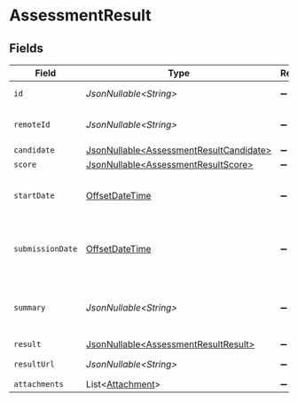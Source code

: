 # AssessmentResult


## Fields

| Field                                                                                            | Type                                                                                             | Required                                                                                         | Description                                                                                      | Example                                                                                          |
| ------------------------------------------------------------------------------------------------ | ------------------------------------------------------------------------------------------------ | ------------------------------------------------------------------------------------------------ | ------------------------------------------------------------------------------------------------ | ------------------------------------------------------------------------------------------------ |
| `id`                                                                                             | *JsonNullable\<String>*                                                                          | :heavy_minus_sign:                                                                               | Unique identifier                                                                                | 8187e5da-dc77-475e-9949-af0f1fa4e4e3                                                             |
| `remoteId`                                                                                       | *JsonNullable\<String>*                                                                          | :heavy_minus_sign:                                                                               | Provider's unique identifier                                                                     | 8187e5da-dc77-475e-9949-af0f1fa4e4e3                                                             |
| `candidate`                                                                                      | [JsonNullable\<AssessmentResultCandidate>](../../models/components/AssessmentResultCandidate.md) | :heavy_minus_sign:                                                                               | N/A                                                                                              |                                                                                                  |
| `score`                                                                                          | [JsonNullable\<AssessmentResultScore>](../../models/components/AssessmentResultScore.md)         | :heavy_minus_sign:                                                                               | N/A                                                                                              |                                                                                                  |
| `startDate`                                                                                      | [OffsetDateTime](https://docs.oracle.com/javase/8/docs/api/java/time/OffsetDateTime.html)        | :heavy_minus_sign:                                                                               | The start date of the candidate test                                                             | 2021-01-01T01:01:01.000Z                                                                         |
| `submissionDate`                                                                                 | [OffsetDateTime](https://docs.oracle.com/javase/8/docs/api/java/time/OffsetDateTime.html)        | :heavy_minus_sign:                                                                               | The submission date of the candidate test                                                        | 2021-01-01T01:01:01.000Z                                                                         |
| `summary`                                                                                        | *JsonNullable\<String>*                                                                          | :heavy_minus_sign:                                                                               | The summary about the result of the test                                                         | Test is passed                                                                                   |
| `result`                                                                                         | [JsonNullable\<AssessmentResultResult>](../../models/components/AssessmentResultResult.md)       | :heavy_minus_sign:                                                                               | N/A                                                                                              |                                                                                                  |
| `resultUrl`                                                                                      | *JsonNullable\<String>*                                                                          | :heavy_minus_sign:                                                                               | The test`s result url                                                                            | https://exmaple.com/result?id=xyz                                                                |
| `attachments`                                                                                    | List\<[Attachment](../../models/components/Attachment.md)>                                       | :heavy_minus_sign:                                                                               | N/A                                                                                              |                                                                                                  |